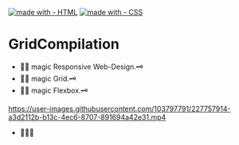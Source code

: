 [![made with - HTML](https://img.shields.io/static/v1?label=made+with&message=HTML&color=2ea44f&logo=html5)](https://developer.mozilla.org/en-US/docs/Web/HTML)
[![made with - CSS](https://img.shields.io/static/v1?label=made+with&message=CSS&color=2ea44f&logo=css3&logoColor=blue)](https://developer.mozilla.org/en-US/docs/Web/CSS)
# GridCompilation

- 🧙‍♂️ magic Responsive Web-Design.🗝️
- 🧙‍♂️ magic Grid.🗝️
- 🧙‍♂️ magic Flexbox.🗝️

https://user-images.githubusercontent.com/103797791/227757914-a3d2112b-b13c-4ec6-8707-891694a42e31.mp4


- 💫💫💫
